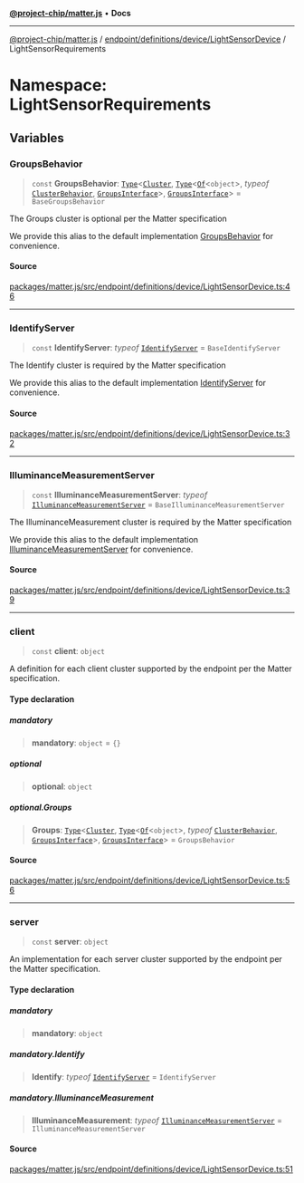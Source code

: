 [**@project-chip/matter.js**](../../../../../../README.md) • **Docs**

***

[@project-chip/matter.js](../../../../../../modules.md) / [endpoint/definitions/device/LightSensorDevice](../../README.md) / LightSensorRequirements

# Namespace: LightSensorRequirements

## Variables

### GroupsBehavior

> `const` **GroupsBehavior**: [`Type`](../../../../../../behavior/cluster/export/namespaces/ClusterBehavior/interfaces/Type.md)\<[`Cluster`](../../../../../../cluster/export/namespaces/Groups/interfaces/Cluster.md), [`Type`](../../../../../../behavior/cluster/export/namespaces/ClusterBehavior/interfaces/Type.md)\<[`Of`](../../../../../../cluster/export/namespaces/ClusterType/interfaces/Of.md)\<`object`\>, *typeof* [`ClusterBehavior`](../../../../../../behavior/cluster/export/namespaces/ClusterBehavior/README.md), [`GroupsInterface`](../../../../../../behavior/definitions/groups/export/README.md#groupsinterface)\>, [`GroupsInterface`](../../../../../../behavior/definitions/groups/export/README.md#groupsinterface)\> = `BaseGroupsBehavior`

The Groups cluster is optional per the Matter specification

We provide this alias to the default implementation [GroupsBehavior](README.md#groupsbehavior) for convenience.

#### Source

[packages/matter.js/src/endpoint/definitions/device/LightSensorDevice.ts:46](https://github.com/project-chip/matter.js/blob/7a8cbb56b87d4ccf34bec5a9a95ab40a1711324f/packages/matter.js/src/endpoint/definitions/device/LightSensorDevice.ts#L46)

***

### IdentifyServer

> `const` **IdentifyServer**: *typeof* [`IdentifyServer`](../../../../../../behavior/definitions/identify/export/namespaces/IdentifyServer/README.md) = `BaseIdentifyServer`

The Identify cluster is required by the Matter specification

We provide this alias to the default implementation [IdentifyServer](README.md#identifyserver) for convenience.

#### Source

[packages/matter.js/src/endpoint/definitions/device/LightSensorDevice.ts:32](https://github.com/project-chip/matter.js/blob/7a8cbb56b87d4ccf34bec5a9a95ab40a1711324f/packages/matter.js/src/endpoint/definitions/device/LightSensorDevice.ts#L32)

***

### IlluminanceMeasurementServer

> `const` **IlluminanceMeasurementServer**: *typeof* [`IlluminanceMeasurementServer`](../../../../../../behavior/definitions/illuminance-measurement/export/classes/IlluminanceMeasurementServer.md) = `BaseIlluminanceMeasurementServer`

The IlluminanceMeasurement cluster is required by the Matter specification

We provide this alias to the default implementation [IlluminanceMeasurementServer](README.md#illuminancemeasurementserver) for convenience.

#### Source

[packages/matter.js/src/endpoint/definitions/device/LightSensorDevice.ts:39](https://github.com/project-chip/matter.js/blob/7a8cbb56b87d4ccf34bec5a9a95ab40a1711324f/packages/matter.js/src/endpoint/definitions/device/LightSensorDevice.ts#L39)

***

### client

> `const` **client**: `object`

A definition for each client cluster supported by the endpoint per the Matter specification.

#### Type declaration

##### mandatory

> **mandatory**: `object` = `{}`

##### optional

> **optional**: `object`

##### optional.Groups

> **Groups**: [`Type`](../../../../../../behavior/cluster/export/namespaces/ClusterBehavior/interfaces/Type.md)\<[`Cluster`](../../../../../../cluster/export/namespaces/Groups/interfaces/Cluster.md), [`Type`](../../../../../../behavior/cluster/export/namespaces/ClusterBehavior/interfaces/Type.md)\<[`Of`](../../../../../../cluster/export/namespaces/ClusterType/interfaces/Of.md)\<`object`\>, *typeof* [`ClusterBehavior`](../../../../../../behavior/cluster/export/namespaces/ClusterBehavior/README.md), [`GroupsInterface`](../../../../../../behavior/definitions/groups/export/README.md#groupsinterface)\>, [`GroupsInterface`](../../../../../../behavior/definitions/groups/export/README.md#groupsinterface)\> = `GroupsBehavior`

#### Source

[packages/matter.js/src/endpoint/definitions/device/LightSensorDevice.ts:56](https://github.com/project-chip/matter.js/blob/7a8cbb56b87d4ccf34bec5a9a95ab40a1711324f/packages/matter.js/src/endpoint/definitions/device/LightSensorDevice.ts#L56)

***

### server

> `const` **server**: `object`

An implementation for each server cluster supported by the endpoint per the Matter specification.

#### Type declaration

##### mandatory

> **mandatory**: `object`

##### mandatory.Identify

> **Identify**: *typeof* [`IdentifyServer`](../../../../../../behavior/definitions/identify/export/namespaces/IdentifyServer/README.md) = `IdentifyServer`

##### mandatory.IlluminanceMeasurement

> **IlluminanceMeasurement**: *typeof* [`IlluminanceMeasurementServer`](../../../../../../behavior/definitions/illuminance-measurement/export/classes/IlluminanceMeasurementServer.md) = `IlluminanceMeasurementServer`

#### Source

[packages/matter.js/src/endpoint/definitions/device/LightSensorDevice.ts:51](https://github.com/project-chip/matter.js/blob/7a8cbb56b87d4ccf34bec5a9a95ab40a1711324f/packages/matter.js/src/endpoint/definitions/device/LightSensorDevice.ts#L51)
